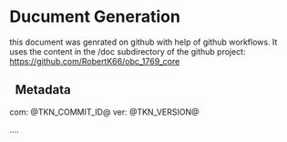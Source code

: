 Ducument Generation
===================

this document was genrated on github with help of github workflows. It uses the content in the /doc subdirectory of the github project: https://github.com/RobertK66/obc_1769_core  

 
Metadata
--------

com: @TKN_COMMIT_ID@
ver: @TKN_VERSION@

....
